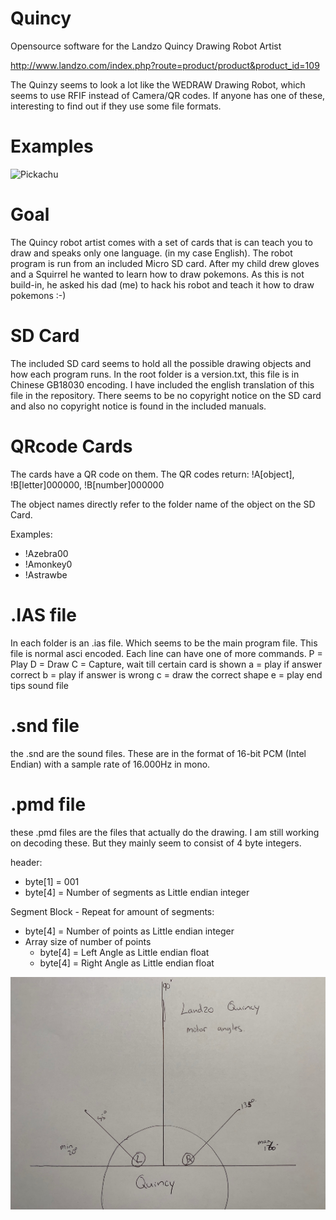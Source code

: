 # Quincy
Opensource software for the Landzo Quincy Drawing Robot Artist

http://www.landzo.com/index.php?route=product/product&product_id=109

The Quinzy seems to look a lot like the WEDRAW Drawing Robot, which seems to use RFIF instead of Camera/QR codes. If anyone has one of these, interesting to find out if they use some file formats.

# Examples
![Pickachu](https://www.instagram.com/p/CHYVtpEhsYd/)

# Goal
The Quincy robot artist comes with a set of cards that is can teach you to draw and speaks only one language. (in my case English). The robot program is run from an included Micro SD card. After my child drew gloves and a Squirrel he wanted to learn how to draw pokemons. As this is not build-in, he asked his dad (me) to hack his robot and teach it how to draw pokemons :-)

# SD Card
The included SD card seems to hold all the possible drawing objects and how each program runs. In the root folder is a version.txt, this file is in Chinese GB18030 encoding. I have included the english translation of this file in the repository. There seems to be no copyright notice on the SD card and also no copyright notice is found in the included manuals.

# QRcode Cards
The cards have a QR code on them. The QR codes return: !A[object], !B[letter]000000, !B[number]000000

The object names directly refer to the folder name of the object on the SD Card.

Examples:
- !Azebra00
- !Amonkey0
- !Astrawbe

# .IAS file
In each folder is an .ias file. Which seems to be the main program file. This file is normal asci encoded.
Each line can have one of more commands.
P = Play
D = Draw
C = Capture, wait till certain card is shown
  a = play if answer correct
  b = play if answer is wrong
  c = draw the correct shape
  e = play end tips sound file
  
 # .snd file
 the .snd are the sound files. These are in the format of 16-bit PCM (Intel Endian) with a sample rate of 16.000Hz in mono.
 
 # .pmd file
 these .pmd files are the files that actually do the drawing. I am still working on decoding these. But they mainly seem to consist of 4 byte integers.

header:
- byte[1] = 001
- byte[4] = Number of segments as Little endian integer

Segment Block - Repeat for amount of segments:
- byte[4] = Number of points as Little endian integer
- Array size of number of points
    - byte[4] = Left Angle as Little endian float
    - byte[4] = Right Angle as Little endian float

![Motor Angles](quincy_motor_angles.jpg)

